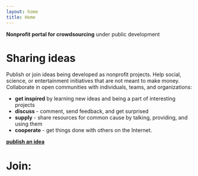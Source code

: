 ```yaml
---
layout: home
title: Home
---
```


**Nonprofit portal for crowdsourcing** under public development

# Sharing ideas
Publish or join ideas being developed as nonprofit projects. Help social, science, or entertainment initiatives that are not meant to make money. Collaborate in open communities with individuals, teams, and organizations:
* **get inspired** by learning new ideas and being a part of interesting projects
* **discuss** - comment, send feedback, and get surprised
* **supply** - share resources for common cause by talking, providing, and using them
* **cooperate** - get things done with others on the Internet.

**[publish an idea](/add)**

# Join:
